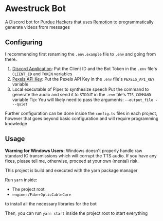 # Awestruck Bot

A Discord bot for [Purdue Hackers](https://purduehackers.com) that uses [Remotion](https://remotion.dev) to programmatically generate videos from messages

## Configuring

I recommending first renaming the ``.env.example`` file to ``.env`` and going from there.

1. [Discord Application](https://discord.com/developers/applications):
    Put the Client ID and the Bot Token in the ``.env`` file's ``CLIENT_ID`` and ``TOKEN`` variables
2. [Pexels API Key](https://www.pexels.com/api/):
    Put the Pexels API Key in the ``.env`` file's ``PEXELS_API_KEY`` variable
3. Local executable of Piper to synthesize speech
    Put the command to generate the audio and send it to ``STDOUT`` in the ``.env`` file's ``TTS_COMMAND`` variable
    Tip: You will likely need to pass the arguments: ``--output_file - --quiet``

Further configuration can be done inside the ``config.ts`` files in each project, however that goes beyond basic configuration and will require programming knowledge

## Usage

**Warning for Windows Users:** Windows doesn't properly handle raw standard IO transmissions which will corrupt the TTS audio. If you have any fixes, please tell me, otherwise, proceed at your own (mental) risk.

This project is build and executed with the yarn package manager

Run ``yarn`` inside:

* The project root
* ``engines/FiberOpticCableCore``

to install all the necessary libraries for the bot

Then, you can run ``yarn start`` inside the project root to start everything
